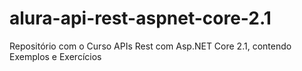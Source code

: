 # alura-api-rest-aspnet-core-2.1
Repositório com o Curso APIs Rest com Asp.NET Core 2.1, contendo Exemplos e Exercícios
